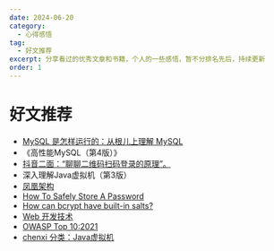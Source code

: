 ```yaml
---
date: 2024-06-20
category:
  - 心得感悟
tag:
  - 好文推荐
excerpt: 分享看过的优秀文章和书籍，个人的一些感悟，暂不分排名先后，持续更新
order: 1
---
```


# 好文推荐

- [MySQL 是怎样运行的：从根儿上理解 MySQL](https://juejin.cn/book/6844733769996304392)
- 《高性能MySQL（第4版）》
- [抖音二面：“聊聊二维码扫码登录的原理”。](https://mp.weixin.qq.com/s/u0BoYgWb5bTnhh1x6dlnig)
- 深入理解Java虚拟机（第3版）
- [凤凰架构](http://icyfenix.cn/)
- [How To Safely Store A Password](https://codahale.com/how-to-safely-store-a-password/)
- [How can bcrypt have built-in salts?](https://stackoverflow.com/questions/6832445/how-can-bcrypt-have-built-in-salts)
- [Web 开发技术](https://developer.mozilla.org/zh-CN/docs/Web)
- [OWASP Top 10:2021](https://owasp.org/Top10/)
- [chenxi 分类：Java虚拟机](https://chenxitag.com/archives/category/jvm)
